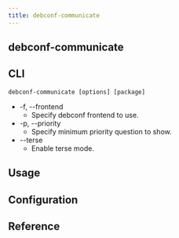 ```yaml
---
title: debconf-communicate
---
```


## debconf-communicate


## CLI

```
debconf-communicate [options] [package]
```

* -f,  --frontend
    * Specify debconf frontend to use.
* -p,  --priority
    * Specify minimum priority question to show.
* --terse
    * Enable terse mode.

## Usage

## Configuration

## Reference
